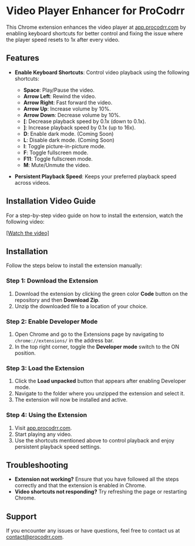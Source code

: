 # Video Player Enhancer for ProCodrr

This Chrome extension enhances the video player at [app.procodrr.com](https://app.procodrr.com) by enabling keyboard shortcuts for better control and fixing the issue where the player speed resets to 1x after every video.

## Features

- **Enable Keyboard Shortcuts**: Control video playback using the following shortcuts:
  - **Space**: Play/Pause the video.
  - **Arrow Left**: Rewind the video.
  - **Arrow Right**: Fast forward the video.
  - **Arrow Up**: Increase volume by 10%.
  - **Arrow Down**: Decrease volume by 10%.
  - **[**: Decrease playback speed by 0.1x (down to 0.1x).
  - **]**: Increase playback speed by 0.1x (up to 16x).
  - **D**: Enable dark mode. (Coming Soon)
  - **L**: Disable dark mode. (Coming Soon)
  - **I**: Toggle picture-in-picture mode.
  - **F**: Toggle fullscreen mode.
  - **F11**: Toggle fullscreen mode.
  - **M**: Mute/Unmute the video.

- **Persistent Playback Speed**: Keeps your preferred playback speed across videos.

## Installation Video Guide

For a step-by-step video guide on how to install the extension, watch the following video:

[[Watch the video]](https://app.procodrr.com/l/d52e88a92f)

## Installation

Follow the steps below to install the extension manually:

### Step 1: Download the Extension

1. Download the extension by clicking the green color **Code** button on the repository and then **Download Zip**.
2. Unzip the downloaded file to a location of your choice.

### Step 2: Enable Developer Mode

1. Open Chrome and go to the Extensions page by navigating to `chrome://extensions/` in the address bar.
2. In the top right corner, toggle the **Developer mode** switch to the ON position.

### Step 3: Load the Extension

1. Click the **Load unpacked** button that appears after enabling Developer mode.
2. Navigate to the folder where you unzipped the extension and select it.
3. The extension will now be installed and active.

### Step 4: Using the Extension

1. Visit [app.procodrr.com](https://app.procodrr.com).
2. Start playing any video.
3. Use the shortcuts mentioned above to control playback and enjoy persistent playback speed settings.

## Troubleshooting

- **Extension not working?** Ensure that you have followed all the steps correctly and that the extension is enabled in Chrome.
- **Video shortcuts not responding?** Try refreshing the page or restarting Chrome.

## Support

If you encounter any issues or have questions, feel free to contact us at [contact@procodrr.com](mailto:contact@procodrr.com).
